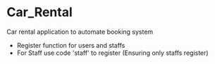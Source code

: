 # Car_Rental

Car rental application to automate booking system

- Register function for users and staffs
- For Staff use code 'staff' to register (Ensuring only staffs register)

